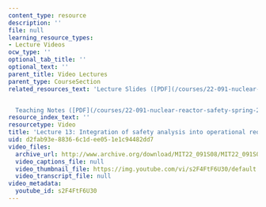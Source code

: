 ```yaml
---
content_type: resource
description: ''
file: null
learning_resource_types:
- Lecture Videos
ocw_type: ''
optional_tab_title: ''
optional_text: ''
parent_title: Video Lectures
parent_type: CourseSection
related_resources_text: 'Lecture Slides ([PDF](/courses/22-091-nuclear-reactor-safety-spring-2008/resources/mit22_091s08_lec13))


  Teaching Notes ([PDF](/courses/22-091-nuclear-reactor-safety-spring-2008/resources/mit22_091s08_lec13note))'
resource_index_text: ''
resourcetype: Video
title: 'Lecture 13: Integration of safety analysis into operational requirements'
uid: d2fab93e-8836-6c1d-ee05-1e1c94482dd7
video_files:
  archive_url: http://www.archive.org/download/MIT22_091S08/MIT22_091S08lec13_300k.mp4
  video_captions_file: null
  video_thumbnail_file: https://img.youtube.com/vi/s2F4FtF6U30/default.jpg
  video_transcript_file: null
video_metadata:
  youtube_id: s2F4FtF6U30
---
```

